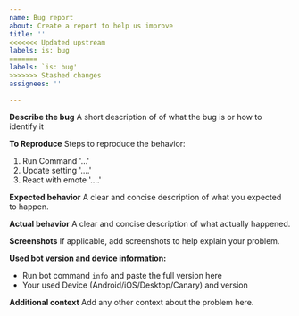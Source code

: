 ```yaml
---
name: Bug report
about: Create a report to help us improve
title: ''
<<<<<<< Updated upstream
labels: is: bug
=======
labels: `is: bug'
>>>>>>> Stashed changes
assignees: ''

---
```


**Describe the bug**
A short description of of what the bug is or how to identify it

**To Reproduce**
Steps to reproduce the behavior:
1. Run Command '...'
2. Update setting '....'
3. React with emote '....'

**Expected behavior**
A clear and concise description of what you expected to happen.

**Actual behavior**
A clear and concise description of what actually happened.

**Screenshots**
If applicable, add screenshots to help explain your problem.

**Used bot version and device information:**
 - Run bot command `info` and paste the full version here
 - Your used Device (Android/iOS/Desktop/Canary) and version


**Additional context**
Add any other context about the problem here.
